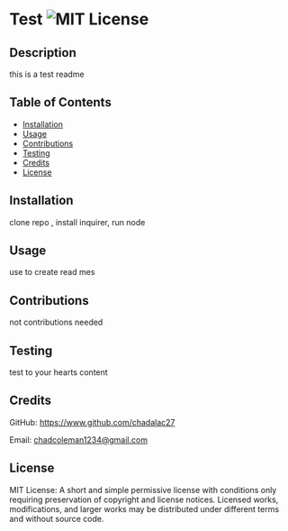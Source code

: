 # Test ![MIT License](https://img.shields.io/badge/License-MIT-Green)

## Description

this is a test readme

## Table of Contents

* [Installation](#installation)
* [Usage](#usage)
* [Contributions](#contributions)
* [Testing](#testing)
* [Credits](#credits)
* [License](#license)

## Installation
clone repo , install inquirer, run node

## Usage
use to create read mes

## Contributions
not contributions needed

## Testing
test to your hearts content

## Credits
GitHub: https://www.github.com/chadalac27

Email: chadcoleman1234@gmail.com
## License
MIT License: A short and simple permissive license with conditions only requiring preservation of copyright and license notices. Licensed works, modifications, and larger works may be distributed under different terms and without source code.
